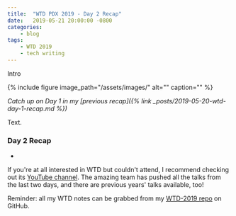 ```yaml
---
title:  "WTD PDX 2019 - Day 2 Recap"
date:   2019-05-21 20:00:00 -0800
categories:
    - blog
tags:
    - WTD 2019
    - tech writing
---
```

Intro

<!--more-->

{% include figure image_path="/assets/images/" alt="" caption="" %}

*Catch up on Day 1 in my [previous recap]({% link _posts/2019-05-20-wtd-day-1-recap.md %})*

Text.

### Day 2 Recap
-

If you're at all interested in WTD but couldn't attend, I recommend checking out its [YouTube channel](https://www.youtube.com/channel/UCr019846MitZUEhc6apDdcQ). The amazing team has pushed all the talks from the last two days, and there are previous years' talks available, too!

Reminder: all my WTD notes can be grabbed from my [WTD-2019 repo](https://github.com/a-thay/WTD-2019) on GitHub.
